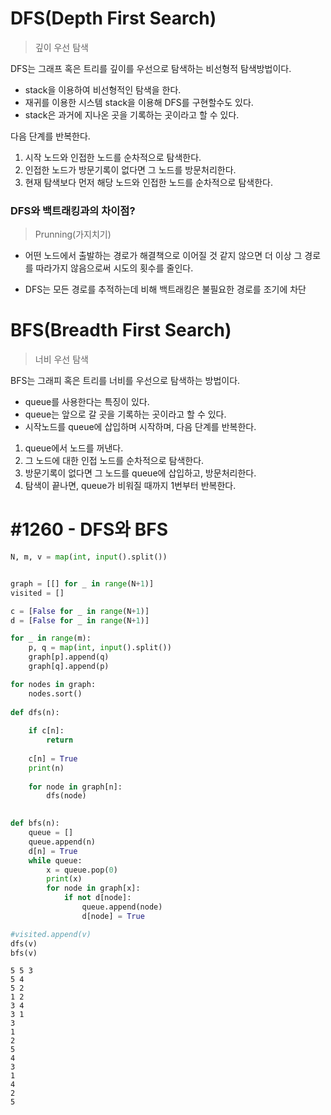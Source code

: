 # DFS(Depth First Search)

> 깊이 우선 탐색

DFS는 그래프 혹은 트리를 깊이를 우선으로 탐색하는 비선형적 탐색방법이다.

- stack을 이용하여 비선형적인 탐색을 한다.
- 재귀를 이용한 시스템 stack을 이용해 DFS를 구현할수도 있다.
- stack은 과거에 지나온 곳을 기록하는 곳이라고 할 수 있다.

다음 단계를 반복한다.

1. 시작 노드와 인접한 노드를 순차적으로 탐색한다. 
2. 인접한 노드가 방문기록이 없다면 그 노드를 방문처리한다.
3. 현재 탐색보다 먼저 해당 노드와 인접한 노드를 순차적으로 탐색한다.

### DFS와 백트래킹과의 차이점?

> Prunning(가지치기)

- 어떤 노드에서 출발하는 경로가 해결책으로 이어질 것 같지 않으면 더 이상 그 경로를 따라가지 않음으로써 시도의 횟수를 줄인다. 

- DFS는 모든 경로를 추적하는데 비해 백트래킹은 불필요한 경로를 조기에 차단


# BFS(Breadth First Search)
> 너비 우선 탐색

BFS는 그래피 혹은 트리를 너비를 우선으로 탐색하는 방법이다.
- queue를 사용한다는 특징이 있다. 
- queue는 앞으로 갈 곳을 기록하는 곳이라고 할 수 있다.
- 시작노드를 queue에 삽입하며 시작하며, 다음 단계를 반복한다.

1. queue에서 노드를 꺼낸다.
2. 그 노드에 대한 인접 노드를 순차적으로 탐색한다.
3. 방문기록이 없다면 그 노드를 queue에 삽입하고, 방문처리한다.
4. 탐색이 끝나면, queue가 비워질 때까지 1번부터 반복한다.

# #1260 -  DFS와 BFS


```python
N, m, v = map(int, input().split())


graph = [[] for _ in range(N+1)]
visited = []

c = [False for _ in range(N+1)]
d = [False for _ in range(N+1)]

for _ in range(m):
    p, q = map(int, input().split())
    graph[p].append(q)
    graph[q].append(p)

for nodes in graph:
    nodes.sort()
    
def dfs(n):
    
    if c[n]:
        return
    
    c[n] = True
    print(n)
    
    for node in graph[n]:
        dfs(node)
        

def bfs(n):
    queue = []
    queue.append(n)
    d[n] = True
    while queue:
        x = queue.pop(0)
        print(x)
        for node in graph[x]:
            if not d[node]:
                queue.append(node)
                d[node] = True

#visited.append(v)
dfs(v)
bfs(v)

```

    5 5 3 
    5 4
    5 2
    1 2
    3 4
    3 1
    3
    1
    2
    5
    4
    3
    1
    4
    2
    5


